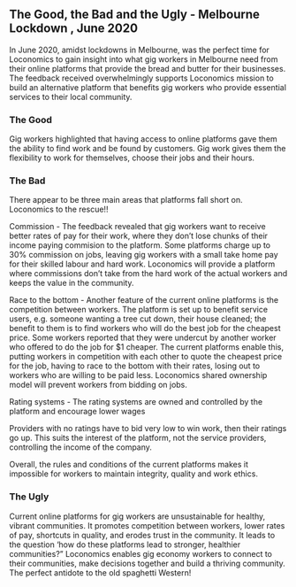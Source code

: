 ## The Good, the Bad and the Ugly - Melbourne Lockdown , June 2020

In June 2020, amidst lockdowns in Melbourne, was the perfect time for Loconomics to gain insight into what gig workers in Melbourne need from their online platforms that provide the bread and butter for their businesses. The feedback received overwhelmingly supports Loconomics mission to build an alternative platform that benefits gig workers who provide essential services to their local community. 

### The Good

Gig workers highlighted that having access to online platforms gave them the ability to find work and be found by customers. Gig work gives them the flexibility to work for themselves, choose their jobs and their hours. 

### The Bad

There appear to be three main areas that platforms fall short on. Loconomics to the rescue!!

Commission - The feedback revealed that gig workers want to receive better rates of pay for their work, where they don’t lose chunks of their income paying commision to the platform. Some platforms charge up to 30% commission on jobs, leaving gig workers with a small take home pay for their skilled labour and hard work. Loconomics will provide a platform where commissions don’t take from the hard work of the actual workers and keeps the value in the community. 

Race to the bottom - Another feature of the current online platforms is the competition between workers. The platform is set up to benefit service users, e.g. someone wanting a tree cut down, their house cleaned; the benefit to them is to find workers who will do the best job for the cheapest price. Some workers reported that they were undercut by another worker who offered to do the job for $1 cheaper. The current platforms enable this, putting workers in competition with each other to quote the cheapest price for the job, having to race to the bottom with their rates, losing out to workers who are willing to be paid less. Loconomics shared ownership model will prevent workers from bidding on jobs. 

Rating systems - The rating systems are owned and controlled by the platform and encourage lower wages 

Providers with no ratings have to bid very low to win work, then their ratings go up. This suits the interest of the platform, not the service providers, controlling the income of the company. 

Overall, the rules and conditions of the current platforms makes it impossible for workers to maintain integrity, quality and work ethics.   

### The Ugly

Current online platforms for gig workers are unsustainable for healthy, vibrant communities. It promotes competition between workers, lower rates of pay, shortcuts in quality, and erodes trust in the community. It leads to the question ‘how do these platforms lead to stronger, healthier communities?” Loconomics enables gig economy workers to connect to their communities, make decisions together and build a thriving community. The perfect antidote to the old spaghetti Western!







